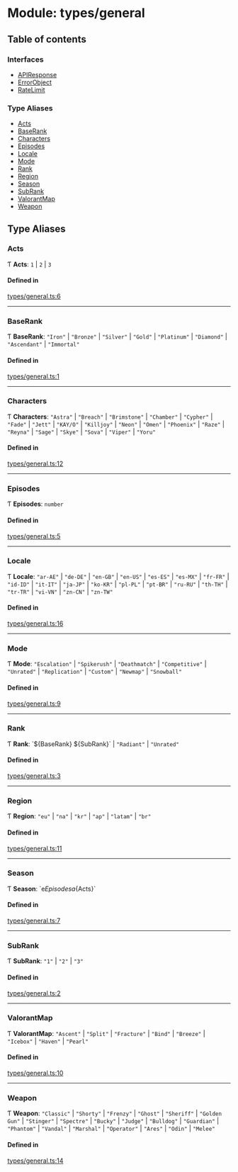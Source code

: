 # Module: types/general

## Table of contents

### Interfaces

- [APIResponse](../interfaces/types_general.APIResponse.md)
- [ErrorObject](../interfaces/types_general.ErrorObject.md)
- [RateLimit](../interfaces/types_general.RateLimit.md)

### Type Aliases

- [Acts](types_general.md#acts)
- [BaseRank](types_general.md#baserank)
- [Characters](types_general.md#characters)
- [Episodes](types_general.md#episodes)
- [Locale](types_general.md#locale)
- [Mode](types_general.md#mode)
- [Rank](types_general.md#rank)
- [Region](types_general.md#region)
- [Season](types_general.md#season)
- [SubRank](types_general.md#subrank)
- [ValorantMap](types_general.md#valorantmap)
- [Weapon](types_general.md#weapon)

## Type Aliases

### Acts

Ƭ **Acts**: ``1`` \| ``2`` \| ``3``

#### Defined in

[types/general.ts:6](https://github.com/jameslinimk/unofficial-valorant-api/blob/3123117/package/src/types/general.ts#L6)

___

### BaseRank

Ƭ **BaseRank**: ``"Iron"`` \| ``"Bronze"`` \| ``"Silver"`` \| ``"Gold"`` \| ``"Platinum"`` \| ``"Diamond"`` \| ``"Ascendant"`` \| ``"Immortal"``

#### Defined in

[types/general.ts:1](https://github.com/jameslinimk/unofficial-valorant-api/blob/3123117/package/src/types/general.ts#L1)

___

### Characters

Ƭ **Characters**: ``"Astra"`` \| ``"Breach"`` \| ``"Brimstone"`` \| ``"Chamber"`` \| ``"Cypher"`` \| ``"Fade"`` \| ``"Jett"`` \| ``"KAY/O"`` \| ``"Killjoy"`` \| ``"Neon"`` \| ``"Omen"`` \| ``"Phoenix"`` \| ``"Raze"`` \| ``"Reyna"`` \| ``"Sage"`` \| ``"Skye"`` \| ``"Sova"`` \| ``"Viper"`` \| ``"Yoru"``

#### Defined in

[types/general.ts:12](https://github.com/jameslinimk/unofficial-valorant-api/blob/3123117/package/src/types/general.ts#L12)

___

### Episodes

Ƭ **Episodes**: `number`

#### Defined in

[types/general.ts:5](https://github.com/jameslinimk/unofficial-valorant-api/blob/3123117/package/src/types/general.ts#L5)

___

### Locale

Ƭ **Locale**: ``"ar-AE"`` \| ``"de-DE"`` \| ``"en-GB"`` \| ``"en-US"`` \| ``"es-ES"`` \| ``"es-MX"`` \| ``"fr-FR"`` \| ``"id-ID"`` \| ``"it-IT"`` \| ``"ja-JP"`` \| ``"ko-KR"`` \| ``"pl-PL"`` \| ``"pt-BR"`` \| ``"ru-RU"`` \| ``"th-TH"`` \| ``"tr-TR"`` \| ``"vi-VN"`` \| ``"zn-CN"`` \| ``"zn-TW"``

#### Defined in

[types/general.ts:16](https://github.com/jameslinimk/unofficial-valorant-api/blob/3123117/package/src/types/general.ts#L16)

___

### Mode

Ƭ **Mode**: ``"Escalation"`` \| ``"Spikerush"`` \| ``"Deathmatch"`` \| ``"Competitive"`` \| ``"Unrated"`` \| ``"Replication"`` \| ``"Custom"`` \| ``"Newmap"`` \| ``"Snowball"``

#### Defined in

[types/general.ts:9](https://github.com/jameslinimk/unofficial-valorant-api/blob/3123117/package/src/types/general.ts#L9)

___

### Rank

Ƭ **Rank**: \`${BaseRank} ${SubRank}\` \| ``"Radiant"`` \| ``"Unrated"``

#### Defined in

[types/general.ts:3](https://github.com/jameslinimk/unofficial-valorant-api/blob/3123117/package/src/types/general.ts#L3)

___

### Region

Ƭ **Region**: ``"eu"`` \| ``"na"`` \| ``"kr"`` \| ``"ap"`` \| ``"latam"`` \| ``"br"``

#### Defined in

[types/general.ts:11](https://github.com/jameslinimk/unofficial-valorant-api/blob/3123117/package/src/types/general.ts#L11)

___

### Season

Ƭ **Season**: \`e${Episodes}a${Acts}\`

#### Defined in

[types/general.ts:7](https://github.com/jameslinimk/unofficial-valorant-api/blob/3123117/package/src/types/general.ts#L7)

___

### SubRank

Ƭ **SubRank**: ``"1"`` \| ``"2"`` \| ``"3"``

#### Defined in

[types/general.ts:2](https://github.com/jameslinimk/unofficial-valorant-api/blob/3123117/package/src/types/general.ts#L2)

___

### ValorantMap

Ƭ **ValorantMap**: ``"Ascent"`` \| ``"Split"`` \| ``"Fracture"`` \| ``"Bind"`` \| ``"Breeze"`` \| ``"Icebox"`` \| ``"Haven"`` \| ``"Pearl"``

#### Defined in

[types/general.ts:10](https://github.com/jameslinimk/unofficial-valorant-api/blob/3123117/package/src/types/general.ts#L10)

___

### Weapon

Ƭ **Weapon**: ``"Classic"`` \| ``"Shorty"`` \| ``"Frenzy"`` \| ``"Ghost"`` \| ``"Sheriff"`` \| ``"Golden Gun"`` \| ``"Stinger"`` \| ``"Spectre"`` \| ``"Bucky"`` \| ``"Judge"`` \| ``"Bulldog"`` \| ``"Guardian"`` \| ``"Phantom"`` \| ``"Vandal"`` \| ``"Marshal"`` \| ``"Operator"`` \| ``"Ares"`` \| ``"Odin"`` \| ``"Melee"``

#### Defined in

[types/general.ts:14](https://github.com/jameslinimk/unofficial-valorant-api/blob/3123117/package/src/types/general.ts#L14)
